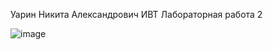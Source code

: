 Уарин Никита Александрович ИВТ
Лабораторная работа 2

![image](https://github.com/user-attachments/assets/f81f63bf-a46a-4711-b240-72d1de6bc2f4)
